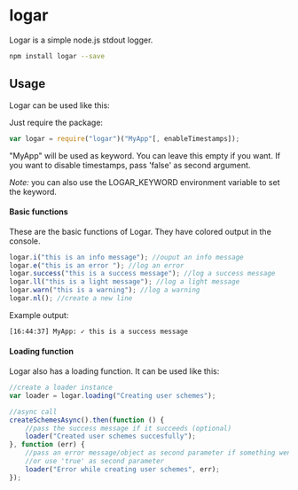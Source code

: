 # logar
Logar is a simple node.js stdout logger. 
```sh
npm install logar --save
```

## Usage
Logar can be used like this:


Just require the package:
```javascript
var logar = require("logar")("MyApp"[, enableTimestamps]);
```
"MyApp" will be used as keyword. You can leave this empty if you want. If you want to disable timestamps, pass 'false' as second argument.

*Note:* you can also use the LOGAR_KEYWORD environment variable to set the keyword.

#### Basic functions
These are the basic functions of Logar. They have colored output in the console.

```javascript
logar.i("this is an info message"); //ouput an info message
logar.e("this is an error "); //log an error
logar.success("this is a success message"); //log a success message
logar.ll("this is a light message"); //log a light message
logar.warn("this is a warning"); //log a warning
logar.nl(); //create a new line
```
Example output:
```sh
[16:44:37] MyApp: ✓ this is a success message
```


#### Loading function
Logar also has a loading function. It can be used like this:
```javascript
//create a loader instance
var loader = logar.loading("Creating user schemes");

//async call
createSchemesAsync().then(function () {
    //pass the success message if it succeeds (optional)
	loader("Created user schemes succesfully");
}, function (err) {
    //pass an error message/object as second parameter if something went wrong
    //or use 'true' as second parameter
	loader("Error while creating user schemes", err);
});
```